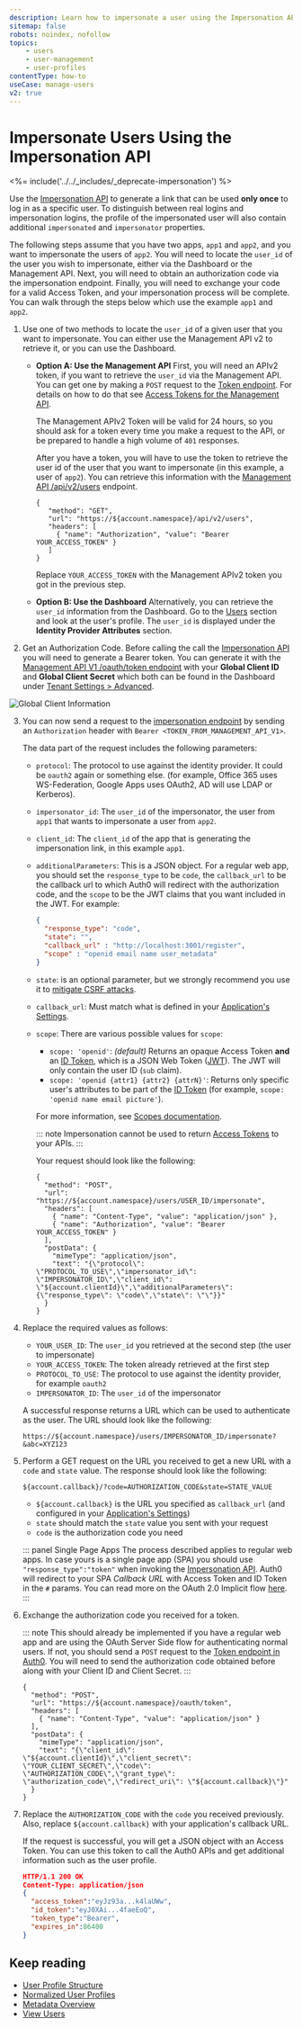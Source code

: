 ```yaml
---
description: Learn how to impersonate a user using the Impersonation API.
sitemap: false
robots: noindex, nofollow
topics:
    - users
    - user-management
    - user-profiles
contentType: how-to
useCase: manage-users
v2: true
---
```


# Impersonate Users Using the Impersonation API

<%= include('../../_includes/_deprecate-impersonation') %>

Use the [Impersonation API](/api/authentication/reference#impersonation) to generate a link that can be used **only once** to log in as a specific user. To distinguish between real logins and impersonation logins, the profile of the impersonated user will also contain additional `impersonated` and `impersonator` properties. 

The following steps assume that you have two apps, `app1` and `app2`, and you want to impersonate the users of `app2`. You will need to locate the `user_id` of the user you wish to impersonate, either via the Dashboard or the Management API. Next, you will need to obtain an authorization code via the impersonation endpoint. Finally, you will need to exchange your code for a valid Access Token, and your impersonation process will be complete. You can walk through the steps below which use the example `app1` and `app2`.

1. Use one of two methods to locate the `user_id` of a given user that you want to impersonate. You can either use the Management API v2 to retrieve it, or you can use the Dashboard.

   - **Option A: Use the Management API**
     First, you will need an APIv2 token, if you want to retrieve the `user_id` via the Management API. You can get one by making a `POST` request to the [Token endpoint](/api/authentication#client-credentials). For details on how to do that see [Access Tokens for the Management API](/api/management/v2/concepts/tokens).

     The Management APIv2 Token will be valid for 24 hours, so you should ask for a token every time you make a request to the API, or be prepared to handle a high volume of  `401` responses.

     After you have a token, you will have to use the token to retrieve the user id of the user that you want to impersonate (in this example, a user of `app2`). You can retrieve this information with the [Management API /api/v2/users](/api/management/v2#!/Users/get_users) endpoint.

     ```har
     {
        "method": "GET",
        "url": "https://${account.namespace}/api/v2/users",
        "headers": [
          { "name": "Authorization", "value": "Bearer YOUR_ACCESS_TOKEN" }
        ]
     }
     ```

     Replace `YOUR_ACCESS_TOKEN` with the Management APIv2 token you got in the previous step.

   - **Option B: Use the Dashboard**
     Alternatively, you can retrieve the `user_id` information from the Dashboard. Go to the [Users](${manage_url}/#/users) section and look at the user's profile. The `user_id` is displayed under the **Identity Provider Attributes** section.

2. Get an Authorization Code. Before calling the call the [Impersonation API](/api/authentication/reference#impersonation) you will need to generate a Bearer token. You can generate it with the [Management API V1 /oauth/token endpoint](/api/management/v1#authentication) with your **Global Client ID** and **Global Client Secret** which both can be found in the Dashboard under [Tenant Settings > Advanced](${manage_url}/#/tenant/advanced).

![Global Client Information](/media/articles/user-profile/global-client-info.png)

3. You can now send a request to the [impersonation endpoint](/api/authentication/reference#impersonation) by sending an `Authorization` header with `Bearer <TOKEN_FROM_MANAGEMENT_API_V1>`.

   The data part of the request includes the following parameters:

   - `protocol`: The protocol to use against the identity provider. It could be `oauth2` again or something else. (for example, Office 365 uses WS-Federation, Google Apps uses OAuth2, AD will use LDAP or Kerberos).

   - `impersonator_id`: The `user_id` of the impersonator, the user from `app1` that wants to impersonate a user from `app2`.

   - `client_id`: The `client_id` of the app that is generating the impersonation link, in this example `app1`.

   - `additionalParameters`: This is a JSON object. For a regular web app, you should set the `response_type` to be `code`, the `callback_url` to be the callback url to which Auth0 will redirect with the authorization code, and the `scope` to be the JWT claims that you want included in the JWT. For example:
  
     ```json
     {
       "response_type": "code",
       "state": "",
       "callback_url" : "http://localhost:3001/register",
       "scope" : "openid email name user_metadata"
     }
     ```

   - `state`: is an optional parameter, but we strongly recommend you use it to [mitigate CSRF attacks](/protocols/oauth2/mitigate-csrf-attacks).

   - `callback_url`: Must match what is defined in your [Application's Settings](${manage_url}/#/applications/${account.clientId}/settings).

   - `scope`: There are various possible values for `scope`:

     - `scope: 'openid'`: _(default)_ Returns an opaque Access Token **and** an [ID Token](/tokens/id-token), which is a JSON Web Token ([JWT](/jwt)). The JWT will only contain the user ID (`sub` claim).
     - `scope: 'openid {attr1} {attr2} {attrN}'`: Returns only specific user's attributes to be part of the [ID Token](/tokens/id-token) (for example, `scope: 'openid name email picture'`).

     For more information, see [Scopes documentation](/scopes).

     ::: note
     Impersonation cannot be used to return [Access Tokens](/tokens/concepts/overview-access-tokens) to your APIs.
     :::

     Your request should look like the following:

     ```har
     {
       "method": "POST",
       "url": "https://${account.namespace}/users/USER_ID/impersonate",
       "headers": [
         { "name": "Content-Type", "value": "application/json" },
         { "name": "Authorization", "value": "Bearer YOUR_ACCESS_TOKEN" }
       ],
       "postData": {
         "mimeType": "application/json",
         "text": "{\"protocol\": \"PROTOCOL_TO_USE\",\"impersonator_id\": \"IMPERSONATOR_ID\",\"client_id\": \"${account.clientId}\",\"additionalParameters\":{\"response_type\": \"code\",\"state\": \"\"}}"
       }
     }
     ```

4. Replace the required values as follows:

   - `YOUR_USER_ID`: The `user_id` you retrieved at the second step (the user to impersonate)
   - `YOUR_ACCESS_TOKEN`: The token already retrieved at the first step
   - `PROTOCOL_TO_USE`: The protocol to use against the identity provider, for example `oauth2`
   - `IMPERSONATOR_ID`: The `user_id` of the impersonator

   A successful response returns a URL which can be used to authenticate as the user. The URL should look like the following:

   ```text
   https://${account.namespace}/users/IMPERSONATOR_ID/impersonate?&abc=XYZ123
   ```

5. Perform a GET request on the URL you received to get a new URL with a `code` and `state` value. The response should look like the following:

   ```text
   ${account.callback}/?code=AUTHORIZATION_CODE&state=STATE_VALUE
   ```

   - `${account.callback}` is the URL you specified as `callback_url` (and configured in your [Application's Settings](${manage_url}/#/applications/${account.clientId}/settings))
   - `state` should match the `state` value you sent with your request
   - `code` is the authorization code you need

   ::: panel Single Page Apps
   The process described applies to regular web apps. In case yours is a single page app (SPA) you should use `"response_type":"token"` when invoking the [Impersonation API](/api/authentication/reference#impersonation). Auth0 will redirect to your SPA _Callback URL_ with Access Token and ID Token in the `#` params. You can read more on the OAuth 2.0 Implicit flow [here](/protocols/oauth2/oauth-implicit-protocol).
   :::

6. Exchange the authorization code you received for a token. 

   ::: note
   This should already be implemented if you have a regular web app and are using the OAuth Server Side flow for authenticating normal users. If not, you should send a `POST` request to the [Token endpoint in Auth0](/api/authentication#authorization-code). You will need to send the authorization code obtained before along with your Client ID and Client Secret.
   :::

   ```har
   {
     "method": "POST",
     "url": "https://${account.namespace}/oauth/token",
     "headers": [
       { "name": "Content-Type", "value": "application/json" }
     ],
     "postData": {
       "mimeType": "application/json",
       "text": "{\"client_id\": \"${account.clientId}\",\"client_secret\": \"YOUR_CLIENT_SECRET\",\"code\": \"AUTHORIZATION_CODE\",\"grant_type\": \"authorization_code\",\"redirect_uri\": \"${account.callback}\"}"
     }
   }
   ```

7. Replace the `AUTHORIZATION_CODE` with the `code` you received previously. Also, replace `${account.callback}` with your application's callback URL. 

   If the request is successful, you will get a JSON object with an Access Token. You can use this token to call the Auth0 APIs and get additional information such as the user profile.

   ```json
   HTTP/1.1 200 OK
   Content-Type: application/json
   {
     "access_token":"eyJz93a...k4laUWw",
     "id_token":"eyJ0XAi...4faeEoQ",
     "token_type":"Bearer",
     "expires_in":86400
   }
   ```

## Keep reading

* [User Profile Structure](/users/references/user-profile-structure)
* [Normalized User Profiles](/users/normalized)
* [Metadata Overview](/users/concepts/overview-user-metadata)
* [View Users](/users/guides/view-users)
